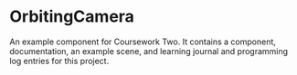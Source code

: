 # OrbitingCamera

An example component for Coursework Two. It contains a component, documentation, an example scene, and learning journal and programming log entries for this project.
